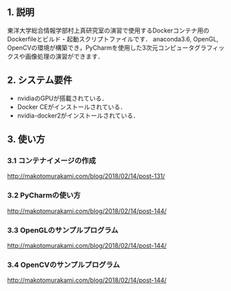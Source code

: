 ## 1. 説明
東洋大学総合情報学部村上真研究室の演習で使用するDockerコンテナ用のDockerfileとビルド・起動スクリプトファイルです．
anaconda3.6, OpenGL, OpenCVの環境が構築でき，PyCharmを使用した3次元コンピュータグラフィックスや画像処理の演習ができます．

## 2. システム要件
- nvidiaのGPUが搭載されている．
- Docker CEがインストールされている．
- nvidia-docker2がインストールされている．

## 3. 使い方

### 3.1 コンテナイメージの作成
http://makotomurakami.com/blog/2018/02/14/post-131/

### 3.2 PyCharmの使い方
http://makotomurakami.com/blog/2018/02/14/post-144/

### 3.3 OpenGLのサンプルプログラム
http://makotomurakami.com/blog/2018/02/14/post-144/

### 3.4 OpenCVのサンプルプログラム
http://makotomurakami.com/blog/2018/02/14/post-144/

